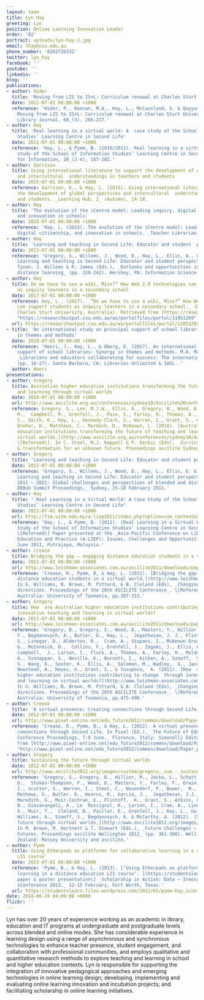 ```yaml
---
layout: team
title: Lyn Hay
greeting: Lyn
position: Online Learning Innovation Leader
order: '02'
portrait: uploads/lyn-hay-2.jpg
email: lhay@csu.edu.au
phone_number: '0262726332'
twitter: lyn_hay
facebook: ''
youtube: ''
linkedin: ''
blog: ''
publications:
- author: Hider
  title: 'Moving from LIS to IS+L: Curriculum renewal at Charles Sturt University'
  date: 2011-07-01 00:00:00 +1000
  reference: 'Hider, P., Kennan, M.A., Hay, L., McCausland, S. & Qayyum, A.  (2011).
    Moving from LIS to IS+L: Curriculum renewal at Charles Sturt University.  _Australian
    Library Journal, 60_(3), 205-217.'
- author: Hay
  title: 'Real learning in a virtual world: A  case study of the School of Information
    Studies’ Learning Centre in Second Life'
  date: 2011-07-01 00:00:00 +1000
  reference: 'Hay, L., & Pymm, B. (2010/2011). Real learning in a virtual world: A  case
    study of the School of Information Studies’ Learning Centre in Second Life.  _Education
    for Information, 28_(2-4), 187-202.'
- author: Garrison
  title: Using international literature to support the development of global perspectives
    and intercultural  understandings in teachers and students
  date: 2015-07-01 00:00:00 +1000
  reference: Garrison, K., & Hay, L. (2015). Using international literature to support
    the development of global perspectives and intercultural  understandings in teachers
    and students. _Learning Hub, 2_ (Autumn), 14-18.
- author: Hay
  title: 'The evolution of the iCentre model: Leading inquiry, digital citizenship,
    and innovation in schools'
  date: 2015-07-01 00:00:00 +1000
  reference: 'Hay, L. (2015). The evolution of the iCentre model: Leading inquiry,
    digital citizenship, and innovation in schools. _Teacher Librarian, 42_(4), 15-19.'
- author: Hay
  title: 'Learning and teaching in Second Life: Educator and student  perspectives'
  date: 2013-07-01 00:00:00 +1000
  reference: 'Gregory, S., Willems, J., Wood, D., Hay, L., Ellis, A., & Jacka, L.  (2013).
    Learning and teaching in Second Life: Educator and student perspectives. In B.
    Tynan, J. Willems & R. James (Eds.), _Outlooks and opportunities in blended and
    distance learning_ (pp. 220-242). Hershey, PA: Information Science (IGI Global).'
- author: Hay
  title: Do we have to use a wiki, Miss?” How Web 2.0 technologies can support students
    as inquiry learners in a secondary school
  date: 2017-07-01 00:00:00 +1000
  reference: Hay, L . (2017). _“Do we have to use a wiki, Miss?” How Web 2.0 technologies
    can support students as inquiry learners in a secondary school._ (Doctoral dissertation,
    Charles Sturt University, Australia). Retrieved from [https://researchoutput.csu.edu.au/ws/portalfiles/portal/11051269](https://researchoutput.csu.edu.au/ws/portalfiles/portal/11051269
    "https://researchoutput.csu.edu.au/ws/portalfiles/portal/11051269")
  url: https://researchoutput.csu.edu.au/ws/portalfiles/portal/11051269
- title: 'An international study on principal support of school libraries: Synergy
    in themes and methods'
  date: 2018-07-01 00:00:00 +1000
  reference: 'Henri, J., Hay, L., & Oberg, D. (2017). An international study on principal
    support of school libraries: Synergy in themes and methods. M.A. Mardis (Ed.),
    _Librarians and educators collaborating for success: The international perspective,_
    (pp. 10-27). Santa Barbara, CA: Libraries Unlimited & IASL. '
  author: Henri
presentations:
- author: Gregory
  title: Australian higher education institutions transforming the future of teaching
    and learning through virtual worlds
  date: 2010-07-01 00:00:00 +1000
  url: http://www.ascilite.org.au/conferences/sydney10/Ascilite%20conference%20proceedings%202010/Gregory-full.pdf
  reference: Gregory. S., Lee, M.J.W., Ellis, A., Gregory, B., Wood, D., Hillier,
    M.,  Campbell, M., Grenfell, J., Pace, S., Farley, H., Thomas, A., Cram, A.,  Sinnappan,
    S., Smith, K., Hay, L., Kennedy-Clark, S., Warren, I., Grant, S., Craven, D.,
    Dreher, H., Matthews, C., Murdoch, D., McKeown, L. (2010). [Australian higher
    education institutions transforming the future of teaching and learning through
    virtual worlds.](http://www.ascilite.org.au/conferences/sydney10/Ascilite%20conference%20proceedings%202010/Gregory-full.pdf)
    \[Refereed\]. In C. Steel, M.J. Keppell & P. Gerbic (Eds), _Curriculum, technology
    & transformation for an unknown future. Proceedings ascilite Sydney 2010_.
- author: Gregory
  title: 'Learning and teaching in Second Life: Educator and student perspectives'
  date: 2011-07-01 00:00:00 +1000
  reference: 'Gregory, S., Willems, J., Wood, D., Hay, L., Ellis, E. & Jacka, L. (2011).
    Learning and teaching in Second Life: Educator and student perspectives. _Education
    2011 – 2021: Global challenges and perspectives of blended and distance learning.
    DEHub Summit Proceedings,_ Sydney, 15-18 February 2011.'
- author: Hay
  title: " Real Learning in a Virtual World: A Case Study of the School of Information
    Studies’ Learning Centre in Second Life"
  date: 2011-07-01 00:00:00 +1000
  url: http://fim.uitm.edu.my/a-liep2011/index.php?option=com_content&view=article&id=55&Itemid=66
  reference: 'Hay, L., & Pymm, B. (2011). [Real Learning in a Virtual World: A Case
    Study of the School of Information Studies’ Learning Centre in Second Life.](http://fim.uitm.edu.my/a-liep2011/index.php?option=com_content&view=article&id=55&Itemid=66)
    \[Refereed\] Paper presented at the _Asia-Pacific Conference on Library & Information
    Education and Practice (A-LIEP): Issues, Challenges and Opportunities_, 22-24
    June 2011, Putrajaya, Malaysia.'
- author: Crease
  title: Bridging the gap – engaging distance education students in a virtual world
  date: 2011-07-01 00:00:00 +1000
  url: http://www.leishman-associates.com.au/ascilite2011/downloads/papers/Gregory-full.pdf
  reference: 'Crease, R., Pymm, B, & Hay, L. (2011). [Bridging the gap – engaging
    distance education students in a virtual world.](http://www.leishman-associates.com.au/ascilite2011/downloads/papers/Gregory-full.pdf)
    In G. Williams, N. Brown, M. Pittard, & B. Cleland (Eds), _Changing demands, changing
    directions. Proceedings of the 28th ASCILITE Conference_. \[Refereed\] Hobart,
    Australia: University of Tasmania, pp.307-313.'
- author: Gregory
  title: How  are Australian higher education institutions contributing to change  through
    innovative teaching and learning in virtual worlds?
  date: 2011-07-01 00:00:00 +1000
  url: http://www.leishman-associates.com.au/ascilite2011/downloads/papers/Gregory-full.pdf
  reference: 'Gregory, B., Gregory, S., Wood, D., Masters, Y., Hillier, M., Stokes-Thompson,
    F., Bogdanovych, A., Butler, D., Hay, L.,  Jegathesan, J. J., Flintoff, K., Schutt,
    S., Linegar, D., Alderton, R.,  Cram, A., Stupans, I., McKeown-Orwin, L., Meredith,
    G., McCormick, D.,  Collins, F., Grenfell, J., Zagami, J., Ellis, A., Jacka, L.,
    Campbell,  J., Larson, I., Fluck, A., Thomas, A., Farley, H., Muldoon, N. I.,  Abbas,
    A., Sinnappan, S., Neville, K., Burnett, I., Aitken, A., Simoff,  S., Scutter,
    S., Wang, X., Souter, K., Ellis, A., Salomon, M., Wadley,  G., Jacobson, M. J.,
    Newstead, A., Hayes, G., Grant, S., & Yusupova,  A. (2011). [How  are Australian
    higher education institutions contributing to change  through innovative teaching
    and learning in virtual worlds?](http://www.leishman-associates.com.au/ascilite2011/downloads/papers/Gregory-full.pdf)
    In G. Williams, N. Brown, M. Pittard, & B. Cleland (Eds), _Changing demands, changing
    directions. Proceedings of the 28th ASCILITE Conference_. \[Refereed\] Hobart,
    Australia: University of Tasmania, pp.475-490.'
- author: Crease
  title: 'A virtual presence: Creating connections through Second Life'
  date: 2012-07-01 00:00:00 +1000
  url: http://www.pixel-online.net/edu_future2012/common/download/Paper_pdf/163-DE03-FP-Crease-FOE2012.pdf
  reference: 'Crease, R., Pymm, B., & Hay, L. (2012). A virtual presence: Creating
    connections through Second Life. In Pixel (Ed.), _The Future of Education, International
    Conference Proceedings, 7-8 June._ Florence, Italy: Simonelli Editore. Retrieved
    from [http://www.pixel-online.net/edu_future2012/common/download/Paper_pdf/163-DE03-FP-Crease-FOE2012.pdf](http://www.pixel-online.net/edu_future2012/common/download/Paper_pdf/163-DE03-FP-Crease-FOE2012.pdf
    "http://www.pixel-online.net/edu_future2012/common/download/Paper_pdf/163-DE03-FP-Crease-FOE2012.pdf")'
- author: Gregory
  title: Sustaining the future through virtual worlds
  date: 2012-07-01 00:00:00 +1000
  url: http://www.ascilite2012.org/images/custom/gregory,_sue_-_sustaining.pdf
  reference: 'Gregory, S., Gregory, B., Hillier, M., Jacka, L., Schutt, S., Ellis,
    D.,  Stokes-Thompson, F., Wood, D., Masters, Y., Farley, F., Orwin, L.,  Stupans,
    I., Scutter, S., Warren, I., Steel, C., Neuendorf, P., Bower,  M., Miller, C.,
    Mathews, S., Butler, D., Hearns, M., Garcia, J.,  Jegathesan, J.J., Brown, R.,
    Meredith, G., Muir-Cochran, E., Flintoff,  K., Grant, S., Atkins, C., Gaukrodger,
    B., Giovanangeli, A., Le  Rossignol, K., Larson, I., Cram, A., Linegar, D., Wang,
    X., Muir, T.,  Cleland, B., Paillat, E., Grenfell, J., Hay, L., Gu, N., Anthony
    Williams, A., Simoff, S., Bogdanovych, A. & McCarthy, A. (2012). [Sustaining the
    future through virtual worlds.](http://www.ascilite2012.org/images/custom/gregory,_sue_-_sustaining.pdf)
    In M. Brown, M. Hartnett & T. Stewart (Eds.), _Future Challenges – Sustainable
    Futures. Proceedings ascilite Wellington 2012_ (pp. 361-368). Wellington, New
    Zealand: Massey University and ascilite.'
- author: Pymm
  title: Using Etherpads as platforms for collaborative learning in a distance education
    LIS course’
  date: 2013-07-01 00:00:00 +1000
  reference: 'Pymm, B., & Hay, L. (2013). [‘Using Etherpads as platforms for collaborative
    learning in a distance education LIS course’. ](https://studentslearn.files.wordpress.com/2011/02/pymm-hay_iconference2013_a4poster.pdf)\[Refereed
    paper & poster presentation\] _Scholarship in Action: Data – Innovation – Wisdom.
    iConference 2013._ 12-15 February, Fort Worth, Texas.'
  url: https://studentslearn.files.wordpress.com/2011/02/pymm-hay_iconference2013_a4poster.pdf
date: 2018-06-19 04:09:08 +0000
flickr: ''
---
```


Lyn has over 20 years of experience working as an academic in library, education and IT programs at undergraduate and postgraduate levels across blended and online modes. She has considerable experience in learning design using a range of asynchronous and synchronous technologies to enhance teacher presence, student engagement, and collaboration with professional communities, and employs qualitative and quantitative research methods to explore teaching and learning in school and higher education contexts. Lyn is responsible for supporting the integration of innovative pedagogical approaches and emerging technologies in online learning design; developing, implementing and evaluating online learning innovation and incubation projects; and facilitating scholarship in online learning initiatives.
